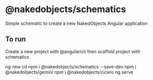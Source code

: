# @nakedobjects/schematics

Simple schematic to create a new NakedObjects Angular application

## To run 

Create a new project with @angular/cli then scaffold project with schematics

ng new <project>
cd <project>
npm i @nakedobjects/schematics --save-dev
npm i @nakedobjects/gemini
npm i @nakedobjects/cicero
ng serve


